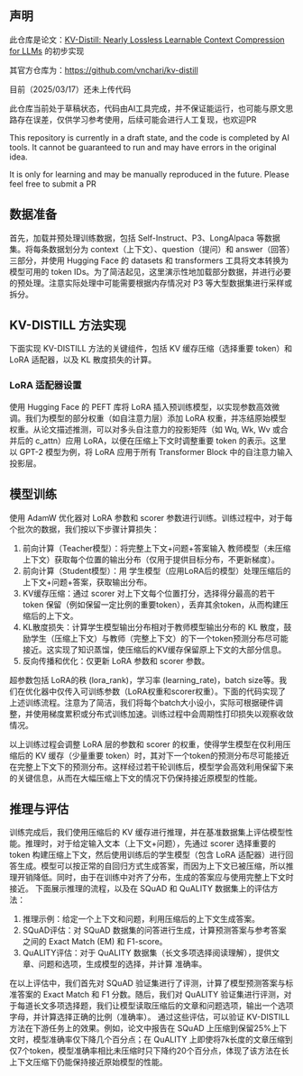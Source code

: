 ## 声明
此仓库是论文：[KV-Distill: Nearly Lossless Learnable Context Compression for LLMs](https://arxiv.org/pdf/2503.10337) 的初步实现

其官方仓库为：https://github.com/vnchari/kv-distill

目前（2025/03/17）还未上传代码

此仓库当前处于草稿状态，代码由AI工具完成，并不保证能运行，也可能与原文思路存在误差，仅供学习参考使用，后续可能会进行人工复现，也欢迎PR

This repository is currently in a draft state, and the code is completed by AI tools. It cannot be guaranteed to run and may have errors in the original idea. 

It is only for learning and may be manually reproduced in the future. Please feel free to submit a PR

## 数据准备
首先，加载并预处理训练数据，包括 Self-Instruct、P3、LongAlpaca 等数据集。将每条数据划分为 context（上下文）、question（提问）和 answer（回答）三部分，并使用 Hugging Face 的 datasets 和 transformers 工具将文本转换为模型可用的 token IDs。为了简洁起见，这里演示性地加载部分数据，并进行必要的预处理。注意实际处理中可能需要根据内存情况对 P3 等大型数据集进行采样或拆分。

## KV-DISTILL 方法实现
下面实现 KV-DISTILL 方法的关键组件，包括 KV 缓存压缩（选择重要 token）和 LoRA 适配器，以及 KL 散度损失的计算。
### LoRA 适配器设置
使用 Hugging Face 的 PEFT 库将 LoRA 插入预训练模型，以实现参数高效微调。我们为模型的部分权重（如自注意力层）添加 LoRA 权重，并冻结原始模型权重。从论文描述推测，可以对多头自注意力的投影矩阵（如 Wq, Wk, Wv 或合并后的 c_attn）应用 LoRA，以便在压缩上下文时调整重要 token 的表示。这里以 GPT-2 模型为例，将 LoRA 应用于所有 Transformer Block 中的自注意力输入投影层。

## 模型训练
使用 AdamW 优化器对 LoRA 参数和 scorer 参数进行训练。训练过程中，对于每个批次的数据，我们按以下步骤计算损失：
1. 前向计算（Teacher模型）：将完整上下文+问题+答案输入 教师模型（未压缩上下文）获取每个位置的输出分布（仅用于提供目标分布，不更新梯度）。
2. 前向计算（Student模型）：用 学生模型（应用LoRA后的模型）处理压缩后的上下文+问题+答案，获取输出分布。
3. KV缓存压缩：通过 scorer 对上下文每个位置打分，选择得分最高的若干 token 保留（例如保留一定比例的重要token），丢弃其余token，从而构建压缩后的上下文。
4. KL散度损失：计算学生模型输出分布相对于教师模型输出分布的 KL 散度，鼓励学生（压缩上下文）与教师（完整上下文）的下一个token预测分布尽可能接近。这实现了知识蒸馏，使压缩后的KV缓存保留原上下文的大部分信息。
5. 反向传播和优化：仅更新 LoRA 参数和 scorer 参数。

超参数包括 LoRA的秩 (lora_rank)，学习率 (learning_rate)，batch size等。我们在优化器中仅传入可训练参数（LoRA权重和scorer权重）。下面的代码实现了上述训练流程。注意为了简洁，我们将每个batch大小设小，实际可根据硬件调整，并使用梯度累积或分布式训练加速。训练过程中会周期性打印损失以观察收敛情况。

以上训练过程会调整 LoRA 层的参数和 scorer 的权重，使得学生模型在仅利用压缩后的 KV 缓存（少量重要 token）时，其对下一个token的预测分布尽可能接近在完整上下文下的预测分布。这样经过若干轮训练后，模型学会高效利用保留下来的关键信息，从而在大幅压缩上下文的情况下仍保持接近原模型的性能。

## 推理与评估

训练完成后，我们使用压缩后的 KV 缓存进行推理，并在基准数据集上评估模型性能。推理时，对于给定输入文本（上下文+问题），先通过 scorer 选择重要的 token 构建压缩上下文，然后使用训练后的学生模型（包含 LoRA 适配器）进行回答生成。模型可以按正常的自回归方式生成答案，而因为上下文已被压缩，所以推理开销降低。同时，由于在训练中对齐了分布，生成的答案应与使用完整上下文时接近。 下面展示推理的流程，以及在 SQuAD 和 QuALITY 数据集上的评估方法：
1. 推理示例：给定一个上下文和问题，利用压缩后的上下文生成答案。
2. SQuAD评估：对 SQuAD 数据集的问答进行生成，计算预测答案与参考答案之间的 Exact Match (EM) 和 F1-score。
3. QuALITY评估：对于 QuALITY 数据集（长文多项选择阅读理解），提供文章、问题和选项，生成模型的选择，并计算 准确率。

在以上评估中，我们首先对 SQuAD 验证集进行了评测，计算了模型预测答案与标准答案的 Exact Match 和 F1 分数。随后，我们对 QuALITY 验证集进行评测，对于每道长文多项选择题，我们让模型读取压缩后的文章和问题选项，输出一个选项字母，并计算选择正确的比例（准确率）。 通过这些评估，可以验证 KV-DISTILL 方法在下游任务上的效果。例如，论文中报告在 SQuAD 上压缩到保留25%上下文时，模型准确率仅下降几个百分点；在 QuALITY 上即使将7k长度的文章压缩到仅7个token，模型准确率相比未压缩时只下降约20个百分点，体现了该方法在长上下文压缩下仍能保持接近原始模型的性能。
